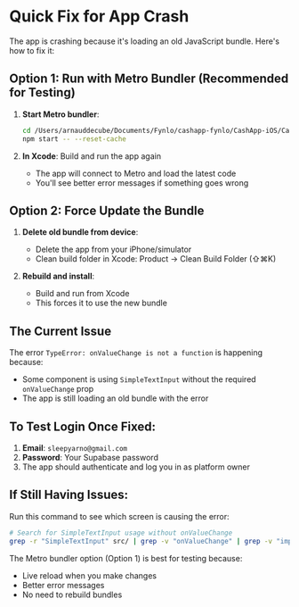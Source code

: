# Quick Fix for App Crash

The app is crashing because it's loading an old JavaScript bundle. Here's how to fix it:

## Option 1: Run with Metro Bundler (Recommended for Testing)

1. **Start Metro bundler**:
   ```bash
   cd /Users/arnauddecube/Documents/Fynlo/cashapp-fynlo/CashApp-iOS/CashAppPOS
   npm start -- --reset-cache
   ```

2. **In Xcode**: Build and run the app again
   - The app will connect to Metro and load the latest code
   - You'll see better error messages if something goes wrong

## Option 2: Force Update the Bundle

1. **Delete old bundle from device**:
   - Delete the app from your iPhone/simulator
   - Clean build folder in Xcode: Product → Clean Build Folder (⇧⌘K)

2. **Rebuild and install**:
   - Build and run from Xcode
   - This forces it to use the new bundle

## The Current Issue

The error `TypeError: onValueChange is not a function` is happening because:
- Some component is using `SimpleTextInput` without the required `onValueChange` prop
- The app is still loading an old bundle with the error

## To Test Login Once Fixed:

1. **Email**: `sleepyarno@gmail.com`
2. **Password**: Your Supabase password
3. The app should authenticate and log you in as platform owner

## If Still Having Issues:

Run this command to see which screen is causing the error:
```bash
# Search for SimpleTextInput usage without onValueChange
grep -r "SimpleTextInput" src/ | grep -v "onValueChange" | grep -v "import"
```

The Metro bundler option (Option 1) is best for testing because:
- Live reload when you make changes
- Better error messages
- No need to rebuild bundles